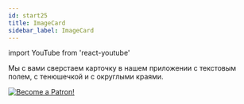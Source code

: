 ```yaml
---
id: start25
title: ImageCard
sidebar_label: ImageCard
---
```


import YouTube from 'react-youtube'

Мы с вами сверстаем карточку в нашем приложении с текстовым полем, с тенюшечкой и с округлыми краями.

<YouTube videoId='anVgDcngW8I' />

[![Become a Patron!](/img/logo/patreon.png)](https://www.patreon.com/bePatron?u=31769291)
